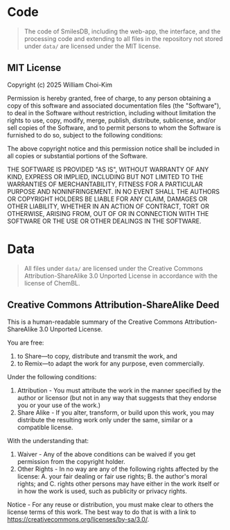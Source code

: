 # Code
> The code of SmilesDB, including the web-app, the interface, and the processing code and extending to all files in the repository not stored under `data/` are licensed under the MIT license.

MIT License
--------------------------------------------------------------------------------
Copyright (c) 2025 William Choi-Kim

Permission is hereby granted, free of charge, to any person obtaining a copy
of this software and associated documentation files (the "Software"), to deal
in the Software without restriction, including without limitation the rights
to use, copy, modify, merge, publish, distribute, sublicense, and/or sell
copies of the Software, and to permit persons to whom the Software is
furnished to do so, subject to the following conditions:

The above copyright notice and this permission notice shall be included in all
copies or substantial portions of the Software.

THE SOFTWARE IS PROVIDED "AS IS", WITHOUT WARRANTY OF ANY KIND, EXPRESS OR
IMPLIED, INCLUDING BUT NOT LIMITED TO THE WARRANTIES OF MERCHANTABILITY,
FITNESS FOR A PARTICULAR PURPOSE AND NONINFRINGEMENT. IN NO EVENT SHALL THE
AUTHORS OR COPYRIGHT HOLDERS BE LIABLE FOR ANY CLAIM, DAMAGES OR OTHER
LIABILITY, WHETHER IN AN ACTION OF CONTRACT, TORT OR OTHERWISE, ARISING FROM,
OUT OF OR IN CONNECTION WITH THE SOFTWARE OR THE USE OR OTHER DEALINGS IN THE
SOFTWARE.

# Data
> All files under `data/` are licensed under the Creative Commons Attribution-ShareAlike 3.0 Unported License in accordance with the license of ChemBL.

Creative Commons Attribution-ShareAlike Deed
--------------------------------------------------------------------------------

This is a human-readable summary of the Creative Commons
Attribution-ShareAlike 3.0 Unported License.

You are free:
  1. to Share—to copy, distribute and transmit the work, and
  2. to Remix—to adapt the work
for any purpose, even commercially.

Under the following conditions:
  1. Attribution - You must attribute the work in the manner specified by the
     author or licensor (but not in any way that suggests that they endorse you
     or your use of the work.)
  2. Share Alike - If you alter, transform, or build upon this work, you may
     distribute the resulting work only under the same, similar or a compatible
     license.

With the understanding that:
  1. Waiver - Any of the above conditions can be waived if you get permission
     from the copyright holder.
  2. Other Rights - In no way are any of the following rights affected by the
     license:
       A. your fair dealing or fair use rights;
       B. the author's moral rights; and
       C. rights other persons may have either in the work itself or in how the
          work is used, such as publicity or privacy rights.

Notice - For any reuse or distribution, you must make clear to others the
license terms of this work. The best way to do that is with a link to
<https://creativecommons.org/licenses/by-sa/3.0/>.
